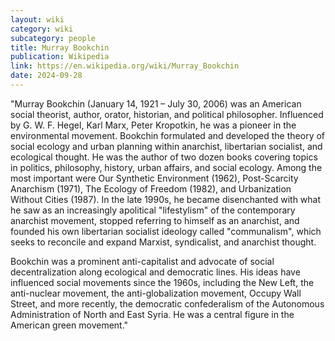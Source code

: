 ```yaml
---
layout: wiki
category: wiki
subcategory: people
title: Murray Bookchin
publication: Wikipedia
link: https://en.wikipedia.org/wiki/Murray_Bookchin
date: 2024-09-28
---
```


"Murray Bookchin (January 14, 1921 – July 30, 2006) was an American social theorist, author, orator, historian, and political philosopher. Influenced by G. W. F. Hegel, Karl Marx, Peter Kropotkin, he was a pioneer in the environmental movement. Bookchin formulated and developed the theory of social ecology and urban planning within anarchist, libertarian socialist, and ecological thought. He was the author of two dozen books covering topics in politics, philosophy, history, urban affairs, and social ecology. Among the most important were Our Synthetic Environment (1962), Post-Scarcity Anarchism (1971), The Ecology of Freedom (1982), and Urbanization Without Cities (1987). In the late 1990s, he became disenchanted with what he saw as an increasingly apolitical "lifestylism" of the contemporary anarchist movement, stopped referring to himself as an anarchist, and founded his own libertarian socialist ideology called "communalism", which seeks to reconcile and expand Marxist, syndicalist, and anarchist thought.

Bookchin was a prominent anti-capitalist and advocate of social decentralization along ecological and democratic lines. His ideas have influenced social movements since the 1960s, including the New Left, the anti-nuclear movement, the anti-globalization movement, Occupy Wall Street, and more recently, the democratic confederalism of the Autonomous Administration of North and East Syria. He was a central figure in the American green movement."
